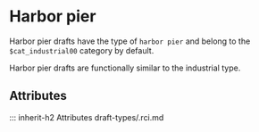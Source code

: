# Harbor pier

Harbor pier drafts have the type of `harbor pier` and
belong to the `$cat_industrial00` category by default.

Harbor pier drafts are functionally similar to the industrial type.

## Attributes
::: inherit-h2 Attributes draft-types/.rci.md

